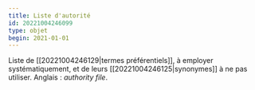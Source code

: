 ```yaml
---
title: Liste d'autorité
id: 20221004246099
type: objet
begin: 2021-01-01
---
```


Liste de [[20221004246129|termes préférentiels]], à employer systématiquement, et de leurs [[20221004246125|synonymes]] à ne pas utiliser. Anglais : *authority file*.